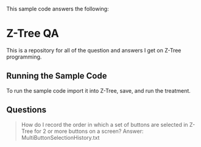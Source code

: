 This sample code answers the following:


Z-Tree QA
=========
This is a repository for all of the question and answers I get on Z-Tree programming.


Running the Sample Code
-----------------------
To run the sample code import it into Z-Tree, save, and run the treatment.


Questions
---------

> How do I record the order in which a set of buttons are selected in Z-Tree for 2 or more buttons on a screen? 
Answer: MultiButtonSelectionHistory.txt
